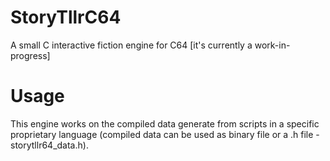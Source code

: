 # StoryTllrC64
A small C interactive fiction engine for C64 [it's currently a work-in-progress]

# Usage
This engine works on the compiled data generate from scripts in a specific proprietary language (compiled data can be used as binary file or a .h file - storytllr64_data.h). 
